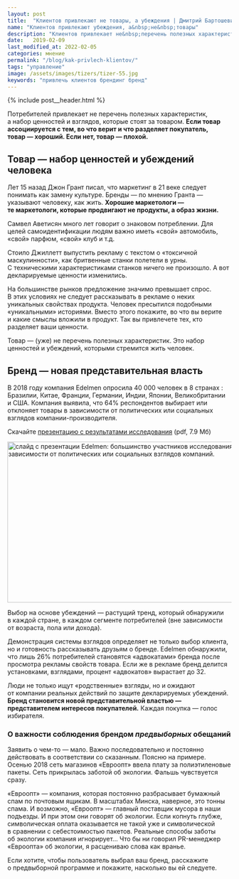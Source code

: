 ```yaml
---
layout: post
title:  "Клиентов привлекают не товары, а убеждения | Дмитрий Бартошевич"
name: "Клиентов привлекают убеждения, а&nbsp;не&nbsp;товары"
description: "Клиентов привлекает не&nbsp;перечень полезных характеристик, а&nbsp;набор ценностей и&nbsp;взглядов, которые стоят за&nbsp;товаром."
date:   2019-02-09
last_modified_at: 2022-02-05
categories: мнение
permalink: "/blog/kak-privlech-klientov/"
tags: "управление"
image: /assets/images/tizers/tizer-55.jpg
keywords: "привлечь клиентов брендинг бренд"
---
```


{% include post__header.html %}

<p>Потребителей привлекает не&nbsp;перечень полезных характеристик, а&nbsp;набор ценностей и&nbsp;взглядов, которые стоят за&nbsp;товаром. <strong>Если товар ассоциируется с&nbsp;тем, во&nbsp;что верит и&nbsp;что разделяет покупатель, товар&nbsp;— хороший. Если нет, товар&nbsp;— плохой.</strong> </p>

<section class="row-gap--m">
<h2 class="section__title h1 bold ">Товар&nbsp;— набор ценностей и&nbsp;убеждений человека</h2>
<p>Лет 15&nbsp;назад Джон Грант писал, что маркетинг в&nbsp;21&nbsp;веке следует понимать как замену культуре. Бренды&nbsp;— по&nbsp;мнению Гранта&nbsp;— указывают человеку, как жить. <strong>Хорошие маркетологи&nbsp;— те&nbsp;маркетологи, которые продвигают не&nbsp;продукты, а&nbsp;образ жизни.</strong> </p>
<p>Самвел Аветисян много лет говорит о&nbsp;знаковом потреблении. Для целей самоидентификации людям важно иметь «свой» автомобиль, «свой» парфюм, «свой» клуб и&nbsp;т.д.</p>
<p>Стоило Джиллетт выпустить рекламу с&nbsp;текстом о&nbsp;«токсичной маскулинности», как бритвенные станки полетели в&nbsp;урны. С&nbsp;техническими характеристиками станков ничего не&nbsp;произошло. А&nbsp;вот декларируемые ценности изменились. </p>
<p>На&nbsp;большинстве рынков предложение значимо превышает спрос. В&nbsp;этих условиях не&nbsp;следует рассказывать в&nbsp;рекламе о&nbsp;неких уникальных свойствах продукта. Человек пресытился подобными «уникальными» историями. Вместо этого покажите, во&nbsp;что вы&nbsp;верите и&nbsp;какие смыслы вложили в&nbsp;продукт. Так вы&nbsp;привлечете тех, кто разделяет ваши ценности. </p>


<p class="post__note">Товар&nbsp;— (уже) не&nbsp;перечень полезных характеристик. Это набор ценностей и&nbsp;убеждений, которыми стремится жить человек. </p>

</section>

<section class="row-gap--m">
<h2 class="section__title h1 bold ">Бренд&nbsp;— новая представительная власть</h2>
<div class="with-side row-gap--m">
<p>В&nbsp;2018 году компания Edelmen опросила 40&nbsp;000 человек в&nbsp;8&nbsp;странах : Бразилии, Китае, Франции, Германии, Индии, Японии, Великобритании и&nbsp;США. Компания выявила, что&nbsp;64% респондентов выбирает или отклоняет товары в&nbsp;зависимости от&nbsp;политических или социальных взглядов компании-производителя. </p>
<div class="side"><p>Скачайте <a class="link" href="https://www.edelman.com/sites/g/files/aatuss191/files/2018-10/2018_Edelman_Earned_Brand_Global_Report.pdf" download>презентацию с&nbsp;результатами исследования</a> (pdf, 7.9 Мб)</p> </div>
</div>

<div itemprop="image" itemscope itemtype="http://schema.org/ImageObject">	
		<link itemprop="url" href="https://res.cloudinary.com/bartoshevich/image/upload/f_auto,q_auto/v1549714027/belief-driven-buying.jpg" />
<img class="image" loading="lazy" decoding="async"  src="https://res.cloudinary.com/bartoshevich/image/upload/f_auto,q_auto/v1549714027/belief-driven-buying.jpg" alt="слайд с презентации Edelmen: большинство участников исследования выбирали бренды в зависимости от политических или социальных взглядов компаний."  width="729" height="362" itemprop="contentUrl"/>
</div>



<p>Выбор на&nbsp;основе убеждений&nbsp;— растущий тренд, который обнаружили в&nbsp;каждой стране, в&nbsp;каждом сегменте потребителей (вне зависимости от&nbsp;возраста, пола или дохода). </p>
<p>Демонстрация системы взглядов определяет не&nbsp;только выбор клиента, но&nbsp;и&nbsp;готовность рассказывать друзьям о&nbsp;бренде. Edelmen обнаружили, что лишь&nbsp;26% потребителей становятся «адвокатами» бренда после просмотра рекламы свойств товара. Если&nbsp;же в&nbsp;рекламе бренд делится установками, взглядами, процент «адвокатов» вырастает до&nbsp;32. </p>
<p>Люди не&nbsp;только ищут «родственные» взгляды, но&nbsp;и&nbsp;ожидают от&nbsp;компании реальных действий по&nbsp;защите декларируемых убеждений. <strong>Бренд становится новой представительной властью&nbsp;— представителем интересов покупателей.</strong> Каждая покупка&nbsp;— голос избирателя.</p>

<article class="row-gap--m">
<h3 class="element--hidden">О важности соблюдения брендом <i>предвыборных</i> обещаний </h3>
<p>Заявить о&nbsp;чем-то&nbsp;— мало. Важно последовательно и&nbsp;постоянно действовать в&nbsp;соответствии со&nbsp;сказанным. Поясню на&nbsp;примере. Осенью 2018 сеть магазинов «Евроопт» ввела плату за&nbsp;полиэтиленовые пакеты. Сеть прикрылась заботой об&nbsp;экологии. Фальшь чувствуется сразу.</p>
<p> «Евроопт»&nbsp;— компания, которая постоянно разбрасывает бумажный спам по&nbsp;почтовым ящикам. В&nbsp;масштабах Минска, наверное, это тонны спама. И&nbsp;возможно, «Евроопт»&nbsp;— главный поставщик мусора в&nbsp;наши подъезды. И&nbsp;при этом они говорят об&nbsp;экологии. Если копнуть глубже, символическая оплата оказывается не&nbsp;такой уже и&nbsp;символической в&nbsp;сравнении с&nbsp;себестоимостью пакетов. Реальные способы заботы об&nbsp;экологии компания игнорирует... Что&nbsp;бы ни&nbsp;говорил PR-менеджер «Евроопта» об&nbsp;экологии, я&nbsp;расцениваю слова как вранье.  </p>
</article>

<div class="post__note">Если хотите, чтобы пользователь выбрал ваш бренд, расскажите о&nbsp;предвыборной программе и&nbsp;покажите, насколько вы&nbsp;ей&nbsp;следуете.</div>
</section>